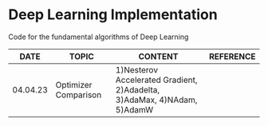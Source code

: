 # Deep Learning Implementation
Code for the fundamental algorithms of Deep Learning 

|DATE|TOPIC|CONTENT|REFERENCE|
|----|-----|-------|---------|
|04.04.23|Optimizer Comparison| 1)Nesterov Accelerated Gradient, 2)Adadelta, 3)AdaMax, 4)NAdam, 5)AdamW ||
